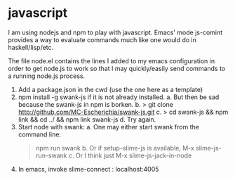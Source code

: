 # javascript

I am using nodejs and npm to play with javascript.
Emacs' mode js-comint provides a way to evaluate commands much like
one would do in haskell/lisp/etc.

The file node.el contains the lines I added to my emacs
configuration in order to get node.js to work so that I may
quickly/easily send commands to a running node.js process.

1.  Add a package.json in the cwd (use the one here as a template)
2.  npm install -g swank-js if it is not already installed.
    a.  But then be sad because the swank-js in npm is borken.
    b.  > git clone http://github.com/MC-Escherichia/swank-js.git
    c.  > cd swank-js && npm link && cd ../ && npm link swank-js
    d.  Try again.
2.  Start node with swank:
    a.  One may either start swank from the command line:
    > npm run swank
    b.  Or if setup-slime-js is available, M-x slime-js-run-swank
    c.  Or I think just M-x slime-js-jack-in-node
3.  In emacs, invoke slime-connect : localhost:4005




